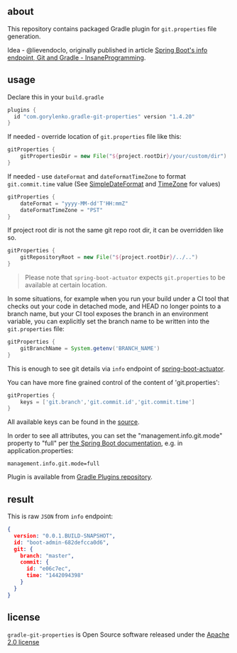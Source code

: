 ## about

This repository contains packaged Gradle plugin for `git.properties` file generation.

Idea - @lievendoclo, originally published in article [Spring Boot's info endpoint, Git and Gradle - InsaneProgramming](http://www.insaneprogramming.be/article/2014/08/15/spring-boot-info-git/).

## usage

Declare this in your `build.gradle`

```groovy
plugins {
  id "com.gorylenko.gradle-git-properties" version "1.4.20"
}
```

If needed - override location of `git.properties` file like this:
```groovy
gitProperties {
    gitPropertiesDir = new File("${project.rootDir}/your/custom/dir")
}
```

If needed - use `dateFormat` and `dateFormatTimeZone` to format `git.commit.time` value (See [SimpleDateFormat](http://docs.oracle.com/javase/7/docs/api/java/text/SimpleDateFormat.html) and [TimeZone](http://docs.oracle.com/javase/7/docs/api/java/util/TimeZone.html) for values)
```groovy
gitProperties {
    dateFormat = "yyyy-MM-dd'T'HH:mmZ"
    dateFormatTimeZone = "PST"
}
```

If project root dir is not the same git repo root dir, it can be overridden like so.
```groovy
gitProperties {
    gitRepositoryRoot = new File("${project.rootDir}/../..")
}
```

> Please note that `spring-boot-actuator` expects `git.properties` to be available at certain location.

In some situations, for example when you run your build under a CI tool that checks out your code in detached mode, and HEAD no longer points to a branch name, but your CI tool
exposes the branch in an environment variable, you can explicitly set the branch name to be written into the `git.properties` file:
```groovy
gitProperties {
    gitBranchName = System.getenv('BRANCH_NAME')
}
```

This is enough to see git details via `info` endpoint of [spring-boot-actuator](http://docs.spring.io/spring-boot/docs/current/reference/htmlsingle/#production-ready).

You can have more fine grained control of the content of 'git.properties':
```groovy
gitProperties {
    keys = ['git.branch','git.commit.id','git.commit.time']
}
```
All available keys can be found in the [source](https://github.com/n0mer/gradle-git-properties/blob/master/src/main/groovy/com/gorylenko/GitPropertiesPlugin.groovy).

In order to see all attributes, you can set the "management.info.git.mode" property to "full" per [the Spring Boot documentation](https://docs.spring.io/spring-boot/docs/current/reference/html/production-ready-endpoints.html#production-ready-application-info-git), e.g. in application.properties:

`management.info.git.mode=full`

Plugin is available from [Gradle Plugins repository](https://plugins.gradle.org/plugin/com.gorylenko.gradle-git-properties).

## result

This is raw `JSON` from `info` endpoint:

```json
{
  version: "0.0.1.BUILD-SNAPSHOT",
  id: "boot-admin-682defcca0d6",
  git: {
    branch: "master",
    commit: {
      id: "e06c7ec",
      time: "1442094398"
    }
  }
}
```

## license

`gradle-git-properties` is Open Source software released under the [Apache 2.0 license](http://www.apache.org/licenses/LICENSE-2.0.html)
